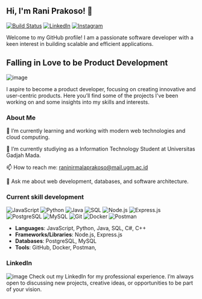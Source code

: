 ## **Hi, I'm Rani Prakoso! 👋** ##

[![Build Status](https://travis-ci.org/joemccann/dillinger.svg?branch=master)](https://travis-ci.org/joemccann/dillinger) 
[![LinkedIn](https://img.shields.io/badge/LinkedIn-Profile-blue)](https://id.linkedin.com/in/rani-prakoso)
[![Instagram](https://img.shields.io/badge/Instagram-Follow%20Me-E4405F?logo=instagram&logoColor=white)](https://www.instagram.com/raniprakoso_)

Welcome to my GitHub profile! I am a passionate software developer with a keen interest in building scalable and efficient applications. 

## **Falling in Love to be Product Development** ##
![image](https://github.com/ranisedangbekerja/ranisedangbekerja/assets/149246854/80b66756-c368-442c-aa65-229240fae86d)

I aspire to become a product developer, focusing on creating innovative and user-centric products. Here you’ll find some of the projects I've been working on and some insights into my skills and interests.

### **About Me** ###

🌱 I’m currently learning and working with modern web technologies and cloud computing.

💼 I’m currently studiying as a Information Technology Student at Universitas Gadjah Mada.

📫 How to reach me: raninirmalaprakoso@mail.ugm.ac.id

💬 Ask me about web development, databases, and software architecture.

### Current skill development ###
![JavaScript](https://img.shields.io/badge/JavaScript-F7DF1E?logo=javascript&logoColor=black)
![Python](https://img.shields.io/badge/Python-3776AB?logo=python&logoColor=white)
![Java](https://img.shields.io/badge/Java-007396?logo=java&logoColor=white)
![SQL](https://img.shields.io/badge/SQL-4479A1?logo=postgresql&logoColor=white)
![Node.js](https://img.shields.io/badge/Node.js-339933?logo=node.js&logoColor=white)
![Express.js](https://img.shields.io/badge/Express.js-000000?logo=express&logoColor=white)
![PostgreSQL](https://img.shields.io/badge/PostgreSQL-336791?logo=postgresql&logoColor=white)
![MySQL](https://img.shields.io/badge/MySQL-4479A1?logo=mysql&logoColor=white)
![Git](https://img.shields.io/badge/Git-F05032?logo=git&logoColor=white)
![Docker](https://img.shields.io/badge/Docker-2496ED?logo=docker&logoColor=white)
![Postman](https://img.shields.io/badge/Postman-FF6C37?logo=postman&logoColor=white)
- **Languages**: JavaScript, Python, Java, SQL, C#, C++
- **Frameworks/Libraries**: Node.js, Express.js
- **Databases**: PostgreSQL, MySQL
- **Tools**: GitHub, Docker, Postman, 

### **LinkedIn** ###

![image](https://github.com/ranisedangbekerja/ranisedangbekerja/assets/149246854/9b00e2e1-b164-482e-bb99-c16a3c72c263)
Check out my LinkedIn for my professional experience. I’m always open to discussing new projects, creative ideas, or opportunities to be part of your vision. 


